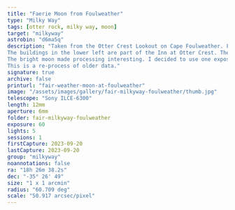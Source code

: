 ```yaml
---
title: "Faerie Moon from Foulweather"
type: "Milky Way"
tags: [otter rock, milky way, moon]
target: "milkyway"
astrobin: "d6ma5q"
description: "Taken from the Otter Crest Lookout on Cape Foulweather. From the vantage point several hundred meters above sea level, you can look out across the Pacific Ocean and down the Oregon Coast. I spent an evening there capturing images as the sun set and the bright crescent moon slid across the horizon to illuminate the water and the prominent outcrop known as 'Gull Rock.' I was able to capture the Milky Way despite its proximity to the moon.
The buildings in the lower left are part of the Inn at Otter Crest. The first outcrop is a viewing area at the Inn at Otter Crest, and the more distant one is called the Devil's Punch Bowl. The glow you see on the horizon at the edge of the coast is the city of Newport. The glow farther inland is from the city of Toledo.
The bright moon made processing interesting. I decided to use one exposure for the land and ocean details (1/45th second at ISO 400 taken earlier) and five 6-second exposures at ISO 4000 for the sky details. I stacked the longer exposures twice: once at full frame, then a second time cropped to just the stars and Milky Way to avoid the saturation caused by the moon. I stacked those together to produce the final result.
This is a re-process of older data."
signature: true
archive: false
printurl: "fair-weather-moon-at-foulweather"
image: "/assets/images/gallery/fair-milkyway-foulweather/thumb.jpg"
telescope: "Sony ILCE-6300"
length: 12mm
aperture: 6mm
folder: fair-milkyway-foulweather
exposure: 60
lights: 5
sessions: 1
firstCapture: 2023-09-20
lastCapture: 2023-09-20
group: "milkyway"
noannotations: false
ra: "18h 26m 38.2s"
dec: "-35° 26' 49"
size: "1 x 1 arcmin"
radius: "60.709 deg"
scale: "50.917 arcsec/pixel"
---
```

